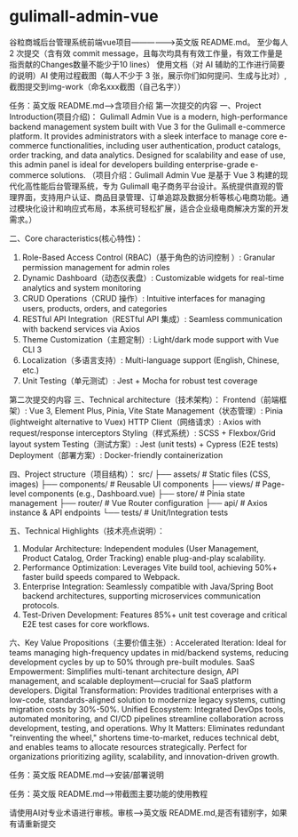 # gulimall-admin-vue
谷粒商城后台管理系统前端vue项目——————>英文版 README.md。
至少每人 2 次提交（含有效 commit message，且每次均具有有效工作量，有效工作量是指贡献的Changes数量不能少于10 lines）
使用文档（对 AI 辅助的工作进行简要的说明）AI 使用过程截图（每人不少于 3 张，展示你们如何提问、生成与比对）,截图提交到img-work（命名xxx截图（自己名字））

<!-- by 潘燕艳 -->
任务：英文版 README.md——>含项目介绍
第一次提交的内容
一、Project Introduction(项目介绍)：
Gulimall Admin Vue is a modern, high-performance backend management system built with Vue 3 for the Gulimall e-commerce platform. It provides administrators with a sleek interface to manage core e-commerce functionalities, including user authentication, product catalogs, order tracking, and data analytics. Designed for scalability and ease of use, this admin panel is ideal for developers building enterprise-grade e-commerce solutions.
（项目介绍：Gulimall Admin Vue 是基于 Vue 3 构建的现代化高性能后台管理系统，专为 Gulimall 电子商务平台设计。系统提供直观的管理界面，支持用户认证、商品目录管理、订单追踪及数据分析等核心电商功能。通过模块化设计和响应式布局，本系统可轻松扩展，适合企业级电商解决方案的开发需求。）

二、Core characteristics(核心特性)：
1. Role-Based Access Control (RBAC)（基于角色的访问控制 ）: Granular permission management for admin roles
2. Dynamic Dashboard（动态仪表盘）: Customizable widgets for real-time analytics and system monitoring
3. CRUD Operations（CRUD 操作）: Intuitive interfaces for managing users, products, orders, and categories
4. RESTful API Integration（RESTful API 集成）: Seamless communication with backend services via Axios
5. Theme Customization（主题定制）: Light/dark mode support with Vue CLI 3
6. Localization（多语言支持）: Multi-language support (English, Chinese, etc.)
7. Unit Testing（单元测试）: Jest + Mocha for robust test coverage


第二次提交的内容
三、Technical architecture（技术架构）：
Frontend（前端框架）: Vue 3, Element Plus, Pinia, Vite
State Management（状态管理）: Pinia (lightweight alternative to Vuex)
HTTP Client（网络请求）: Axios with request/response interceptors
Styling（样式系统）: SCSS + Flexbox/Grid layout system
Testing（测试方案）: Jest (unit tests) + Cypress (E2E tests)
Deployment（部署方案）: Docker-friendly containerization

四、Project structure（项目结构）：
src/
├── assets/          # Static files (CSS, images)
├── components/      # Reusable UI components
├── views/           # Page-level components (e.g., Dashboard.vue)
├── store/           # Pinia state management
├── router/          # Vue Router configuration
├── api/             # Axios instance & API endpoints
└── tests/           # Unit/Integration tests


五、Technical Highlights（技术亮点说明）：
1. Modular Architecture: Independent modules (User Management, Product Catalog, Order Tracking) enable plug-and-play scalability.
2. Performance Optimization: Leverages Vite build tool, achieving 50%+ faster build speeds compared to Webpack.
3. Enterprise Integration: Seamlessly compatible with Java/Spring Boot backend architectures, supporting microservices communication protocols.
4. Test-Driven Development: Features 85%+ unit test coverage and critical E2E test cases for core workflows.

六、Key Value Propositions（主要价值主张）:
Accelerated Iteration: Ideal for teams managing high-frequency updates in mid/backend systems, reducing development cycles by up to 50% through pre-built modules.
SaaS Empowerment: Simplifies multi-tenant architecture design, API management, and scalable deployment—crucial for SaaS platform developers.
Digital Transformation: Provides traditional enterprises with a low-code, standards-aligned solution to modernize legacy systems, cutting migration costs by 30%-50%.
Unified Ecosystem: Integrated DevOps tools, automated monitoring, and CI/CD pipelines streamline collaboration across development, testing, and operations.
Why It Matters: Eliminates redundant "reinventing the wheel," shortens time-to-market, reduces technical debt, and enables teams to allocate resources strategically.    Perfect for organizations prioritizing agility, scalability, and innovation-driven growth.

<!-- by 杨露莎 -->
任务：英文版 README.md——>安装/部署说明


<!-- by 陈思思 -->
任务：英文版 README.md——>带截图主要功能的使用教程


<!-- by 覃卫婷 -->
请使用AI对专业术语进行审核。审核——>英文版 README.md,是否有错别字，如果有请重新提交
